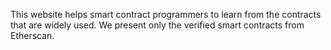 This website helps smart contract programmers to learn from the contracts that are widely used.  We present only the verified smart contracts from Etherscan.  
